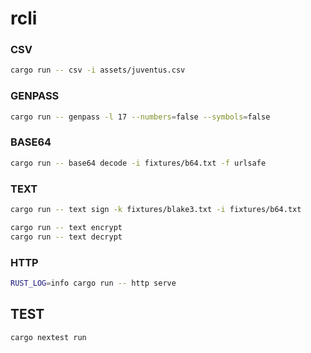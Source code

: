 # rcli

### CSV

```bash
cargo run -- csv -i assets/juventus.csv
```

### GENPASS

```bash
cargo run -- genpass -l 17 --numbers=false --symbols=false
```

### BASE64

```bash
cargo run -- base64 decode -i fixtures/b64.txt -f urlsafe
```

### TEXT

```bash
cargo run -- text sign -k fixtures/blake3.txt -i fixtures/b64.txt

cargo run -- text encrypt
cargo run -- text decrypt
```

### HTTP

```bash
RUST_LOG=info cargo run -- http serve
```

## TEST

```bash
cargo nextest run
```
